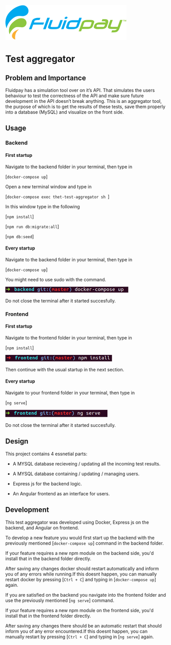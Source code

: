 ![](docs/logo.svg)
# Test aggregator

## Problem and Importance


Fluidpay has a simulation tool over on it’s API. That simulates the users behaviour to test the correctness of the API and make sure future development in the API doesn’t break anything. This is an aggregator tool, the purpose of which is to get the results of these tests, save them properly into a database (MySQL) and visualize on the front side.

## Usage

### Backend

#### First startup

Navigate to the backend folder in your terminal, then type in

[`docker-compose up`]

Open a new terminal window and type in

[`docker-compose exec thet-test-aggregator sh `]

In this window type in the following

[`npm install`]

[`npm run db:migrate:all`]

[`npm db:seed`]

#### Every startup

Navigate to the backend folder in your terminal, then type in

[`docker-compose up`]

You might need to use sudo with the command.

![Backend-startup](media/backendStart.png)

Do not close the terminal after it started succesfully.

### Frontend

#### First startup

Navigate to the frontend folder in your terminal, then type in

[`npm install`]

![Frontend-npm](media/frontendNpm.png)

Then continue with the usual startup in the next section.

#### Every startup

Navigate to your frontend folder in your terminal, then type in

[`ng serve`]

![Frontend-startup](media/frontendStart.png)

Do not close the terminal after it started succesfully.

## Design

This project contains 4 essnetial parts:

- A MYSQL database recieveing / updating all the incoming test results.

- A MYSQL database containing / updating / managing users.

- Express js for the backend logic.

- An Angular frontend as an interface for users.

## Development

This test aggregator was developed using Docker, Express js on the backend, and Angular on frontend.

To develop a new feature you would first start up the backend with the previously mentioned [`docker-compose up`] command in the backend folder.

If your feature requires a new npm module on the backend side, you'd install that in the backend folder directly.

After saving any changes docker should restart automatically and inform you of any errors while running.If this doesnt happen, you can manually restart docker by pressing [`Ctrl + C`] and typing in [`docker-compose up`] again.

If you are satisfied on the backend you navigate into the frontend folder and use the previously mentioned [`ng serve`] command.

If your feature requires a new npm module on the frontend side, you'd install that in the frontend folder directly.

After saving any changes there should be an automatic restart that should inform you of any error encountered.If this doesnt happen, you can manually restart by pressing [`Ctrl + C`] and typing in [`ng serve`] again.
